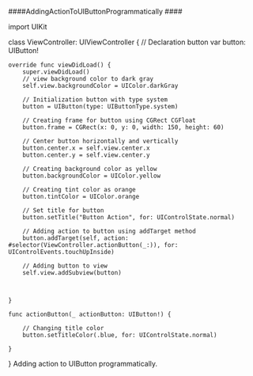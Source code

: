 ####AddingActionToUIButtonProgrammatically ####

import UIKit

class ViewController: UIViewController {
    // Declaration button
    var button: UIButton!

    override func viewDidLoad() {
        super.viewDidLoad()
        // view background color to dark gray
        self.view.backgroundColor = UIColor.darkGray
        
        // Initialization button with type system
        button = UIButton(type: UIButtonType.system)
        
        // Creating frame for button using CGRect CGFloat
        button.frame = CGRect(x: 0, y: 0, width: 150, height: 60)
        
        // Center button horizontally and vertically
        button.center.x = self.view.center.x
        button.center.y = self.view.center.y
        
        // Creating background color as yellow
        button.backgroundColor = UIColor.yellow
        
        // Creating tint color as orange
        button.tintColor = UIColor.orange
        
        // Set title for button
        button.setTitle("Button Action", for: UIControlState.normal)
        
        // Adding action to button using addTarget method
        button.addTarget(self, action: #selector(ViewController.actionButton(_:)), for: UIControlEvents.touchUpInside)
        
        // Adding button to view
        self.view.addSubview(button)
        
        
        
    }
    
    func actionButton(_ actionButton: UIButton!) {
        
        // Changing title color
        button.setTitleColor(.blue, for: UIControlState.normal)
    
    }



}
Adding action to UIButton programmatically.
